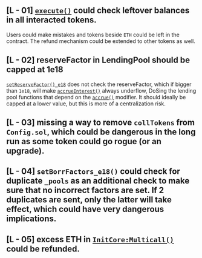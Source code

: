 ## [L - 01]  [`execute()`](https://github.com/code-423n4/2023-12-initcapital/blob/main/contracts/hook/MoneyMarketHook.sol#L53) could check leftover balances in all interacted tokens.
Users could make mistakes and tokens beside `ETH` could be left in the contract. The refund mechanism could be extended to other tokens as well.

## [L - 02] reserveFactor in LendingPool should be capped at 1e18
[`setReserveFactor()_e18`](https://github.com/code-423n4/2023-12-initcapital/blob/main/contracts/lending_pool/LendingPool.sol#L239-L241) does not check the reserveFactor, which if bigger than `1e18`, will make [`accrueInterest()`](https://github.com/code-423n4/2023-12-initcapital/blob/main/contracts/lending_pool/LendingPool.sol#L155) always underflow, DoSing the lending pool functions that depend on the [`accrue()`](https://github.com/code-423n4/2023-12-initcapital/blob/main/contracts/lending_pool/LendingPool.sol#L55) modifier. It should ideally be capped at a lower value, but this is more of a centralization risk.

## [L - 03] missing a way to remove `collTokens` from `Config.sol`, which could be dangerous in the long run as some token could go rogue (or an upgrade).

## [L - 04] `setBorrFactors_e18()` could check for duplicate `_pools` as an additional check to make sure that no incorrect factors are set. If 2 duplicates are sent, only the latter will take effect, which could have very dangerous implications.

## [L - 05] excess ETH in [`InitCore:Multicall()` ](https://github.com/code-423n4/2023-12-initcapital/blob/main/contracts/core/InitCore.sol#L389) could be refunded.